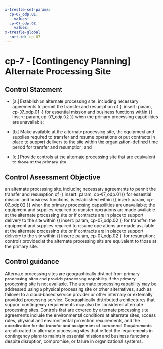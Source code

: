```yaml
---
x-trestle-set-params:
  cp-07_odp.01:
    values:
  cp-07_odp.02:
    values:
x-trestle-global:
  sort-id: cp-07
---
```


# cp-7 - \[Contingency Planning\] Alternate Processing Site

## Control Statement

- \[a.\] Establish an alternate processing site, including necessary agreements to permit the transfer and resumption of {{ insert: param, cp-07_odp.01 }} for essential mission and business functions within {{ insert: param, cp-07_odp.02 }} when the primary processing capabilities are unavailable;

- \[b.\] Make available at the alternate processing site, the equipment and supplies required to transfer and resume operations or put contracts in place to support delivery to the site within the organization-defined time period for transfer and resumption; and

- \[c.\] Provide controls at the alternate processing site that are equivalent to those at the primary site.

## Control Assessment Objective

an alternate processing site, including necessary agreements to permit the transfer and resumption of {{ insert: param, cp-07_odp.01 }} for essential mission and business functions, is established within {{ insert: param, cp-07_odp.02 }} when the primary processing capabilities are unavailable;
the equipment and supplies required to transfer operations are made available at the alternate processing site or if contracts are in place to support delivery to the site within {{ insert: param, cp-07_odp.02 }} for transfer;
the equipment and supplies required to resume operations are made available at the alternate processing site or if contracts are in place to support delivery to the site within {{ insert: param, cp-07_odp.02 }} for resumption;
controls provided at the alternate processing site are equivalent to those at the primary site.

## Control guidance

Alternate processing sites are geographically distinct from primary processing sites and provide processing capability if the primary processing site is not available. The alternate processing capability may be addressed using a physical processing site or other alternatives, such as failover to a cloud-based service provider or other internally or externally provided processing service. Geographically distributed architectures that support contingency requirements may also be considered alternate processing sites. Controls that are covered by alternate processing site agreements include the environmental conditions at alternate sites, access rules, physical and environmental protection requirements, and the coordination for the transfer and assignment of personnel. Requirements are allocated to alternate processing sites that reflect the requirements in contingency plans to maintain essential mission and business functions despite disruption, compromise, or failure in organizational systems.
